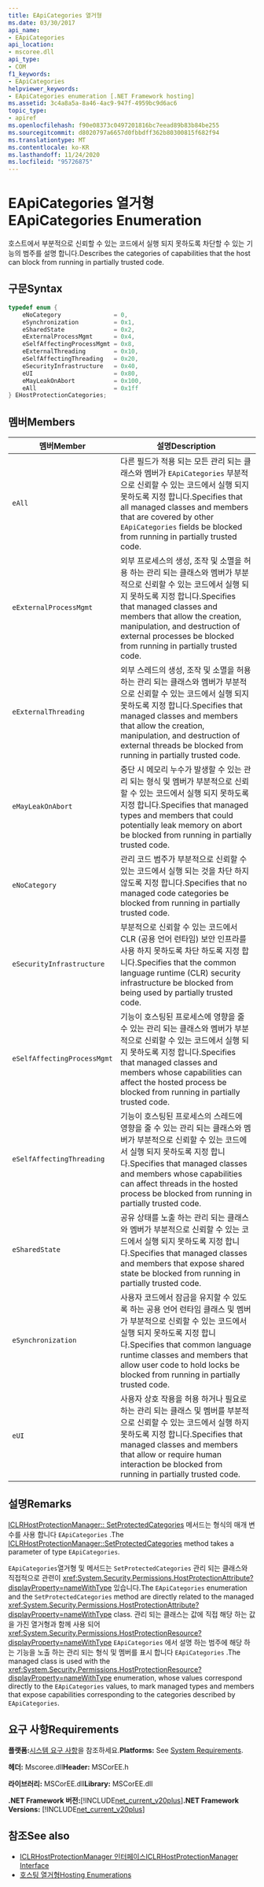 ```yaml
---
title: EApiCategories 열거형
ms.date: 03/30/2017
api_name:
- EApiCategories
api_location:
- mscoree.dll
api_type:
- COM
f1_keywords:
- EApiCategories
helpviewer_keywords:
- EApiCategories enumeration [.NET Framework hosting]
ms.assetid: 3c4a8a5a-8a46-4ac9-947f-4959bc9d6ac6
topic_type:
- apiref
ms.openlocfilehash: f90e08373c0497201816bc7eead89b83b84be255
ms.sourcegitcommit: d8020797a6657d0fbbdff362b80300815f682f94
ms.translationtype: MT
ms.contentlocale: ko-KR
ms.lasthandoff: 11/24/2020
ms.locfileid: "95726875"
---
```

# <a name="eapicategories-enumeration"></a><span data-ttu-id="80b2d-102">EApiCategories 열거형</span><span class="sxs-lookup"><span data-stu-id="80b2d-102">EApiCategories Enumeration</span></span>

<span data-ttu-id="80b2d-103">호스트에서 부분적으로 신뢰할 수 있는 코드에서 실행 되지 못하도록 차단할 수 있는 기능의 범주를 설명 합니다.</span><span class="sxs-lookup"><span data-stu-id="80b2d-103">Describes the categories of capabilities that the host can block from running in partially trusted code.</span></span>  
  
## <a name="syntax"></a><span data-ttu-id="80b2d-104">구문</span><span class="sxs-lookup"><span data-stu-id="80b2d-104">Syntax</span></span>  
  
```cpp  
typedef enum {  
    eNoCategory               = 0,  
    eSynchronization          = 0x1,  
    eSharedState              = 0x2,  
    eExternalProcessMgmt      = 0x4,  
    eSelfAffectingProcessMgmt = 0x8,  
    eExternalThreading        = 0x10,  
    eSelfAffectingThreading   = 0x20,  
    eSecurityInfrastructure   = 0x40,  
    eUI                       = 0x80,  
    eMayLeakOnAbort           = 0x100,  
    eAll                      = 0x1ff  
} EHostProtectionCategories;  
```  
  
## <a name="members"></a><span data-ttu-id="80b2d-105">멤버</span><span class="sxs-lookup"><span data-stu-id="80b2d-105">Members</span></span>  
  
|<span data-ttu-id="80b2d-106">멤버</span><span class="sxs-lookup"><span data-stu-id="80b2d-106">Member</span></span>|<span data-ttu-id="80b2d-107">설명</span><span class="sxs-lookup"><span data-stu-id="80b2d-107">Description</span></span>|  
|------------|-----------------|  
|`eAll`|<span data-ttu-id="80b2d-108">다른 필드가 적용 되는 모든 관리 되는 클래스와 멤버가 `EApiCategories` 부분적으로 신뢰할 수 있는 코드에서 실행 되지 못하도록 지정 합니다.</span><span class="sxs-lookup"><span data-stu-id="80b2d-108">Specifies that all managed classes and members that are covered by other `EApiCategories` fields be blocked from running in partially trusted code.</span></span>|  
|`eExternalProcessMgmt`|<span data-ttu-id="80b2d-109">외부 프로세스의 생성, 조작 및 소멸을 허용 하는 관리 되는 클래스와 멤버가 부분적으로 신뢰할 수 있는 코드에서 실행 되지 못하도록 지정 합니다.</span><span class="sxs-lookup"><span data-stu-id="80b2d-109">Specifies that managed classes and members that allow the creation, manipulation, and destruction of external processes be blocked from running in partially trusted code.</span></span>|  
|`eExternalThreading`|<span data-ttu-id="80b2d-110">외부 스레드의 생성, 조작 및 소멸을 허용 하는 관리 되는 클래스와 멤버가 부분적으로 신뢰할 수 있는 코드에서 실행 되지 못하도록 지정 합니다.</span><span class="sxs-lookup"><span data-stu-id="80b2d-110">Specifies that managed classes and members that allow the creation, manipulation, and destruction of external threads be blocked from running in partially trusted code.</span></span>|  
|`eMayLeakOnAbort`|<span data-ttu-id="80b2d-111">중단 시 메모리 누수가 발생할 수 있는 관리 되는 형식 및 멤버가 부분적으로 신뢰할 수 있는 코드에서 실행 되지 못하도록 지정 합니다.</span><span class="sxs-lookup"><span data-stu-id="80b2d-111">Specifies that managed types and members that could potentially leak memory on abort be blocked from running in partially trusted code.</span></span>|  
|`eNoCategory`|<span data-ttu-id="80b2d-112">관리 코드 범주가 부분적으로 신뢰할 수 있는 코드에서 실행 되는 것을 차단 하지 않도록 지정 합니다.</span><span class="sxs-lookup"><span data-stu-id="80b2d-112">Specifies that no managed code categories be blocked from running in partially trusted code.</span></span>|  
|`eSecurityInfrastructure`|<span data-ttu-id="80b2d-113">부분적으로 신뢰할 수 있는 코드에서 CLR (공용 언어 런타임) 보안 인프라를 사용 하지 못하도록 차단 하도록 지정 합니다.</span><span class="sxs-lookup"><span data-stu-id="80b2d-113">Specifies that the common language runtime (CLR) security infrastructure be blocked from being used by partially trusted code.</span></span>|  
|`eSelfAffectingProcessMgmt`|<span data-ttu-id="80b2d-114">기능이 호스팅된 프로세스에 영향을 줄 수 있는 관리 되는 클래스와 멤버가 부분적으로 신뢰할 수 있는 코드에서 실행 되지 못하도록 지정 합니다.</span><span class="sxs-lookup"><span data-stu-id="80b2d-114">Specifies that managed classes and members whose capabilities can affect the hosted process be blocked from running in partially trusted code.</span></span>|  
|`eSelfAffectingThreading`|<span data-ttu-id="80b2d-115">기능이 호스팅된 프로세스의 스레드에 영향을 줄 수 있는 관리 되는 클래스와 멤버가 부분적으로 신뢰할 수 있는 코드에서 실행 되지 못하도록 지정 합니다.</span><span class="sxs-lookup"><span data-stu-id="80b2d-115">Specifies that managed classes and members whose capabilities can affect threads in the hosted process be blocked from running in partially trusted code.</span></span>|  
|`eSharedState`|<span data-ttu-id="80b2d-116">공유 상태를 노출 하는 관리 되는 클래스와 멤버가 부분적으로 신뢰할 수 있는 코드에서 실행 되지 못하도록 지정 합니다.</span><span class="sxs-lookup"><span data-stu-id="80b2d-116">Specifies that managed classes and members that expose shared state be blocked from running in partially trusted code.</span></span>|  
|`eSynchronization`|<span data-ttu-id="80b2d-117">사용자 코드에서 잠금을 유지할 수 있도록 하는 공용 언어 런타임 클래스 및 멤버가 부분적으로 신뢰할 수 있는 코드에서 실행 되지 못하도록 지정 합니다.</span><span class="sxs-lookup"><span data-stu-id="80b2d-117">Specifies that common language runtime classes and members that allow user code to hold locks be blocked from running in partially trusted code.</span></span>|  
|`eUI`|<span data-ttu-id="80b2d-118">사용자 상호 작용을 허용 하거나 필요로 하는 관리 되는 클래스 및 멤버를 부분적으로 신뢰할 수 있는 코드에서 실행 하지 못하도록 지정 합니다.</span><span class="sxs-lookup"><span data-stu-id="80b2d-118">Specifies that managed classes and members that allow or require human interaction be blocked from running in partially trusted code.</span></span>|  
  
## <a name="remarks"></a><span data-ttu-id="80b2d-119">설명</span><span class="sxs-lookup"><span data-stu-id="80b2d-119">Remarks</span></span>  

 <span data-ttu-id="80b2d-120">[ICLRHostProtectionManager:: SetProtectedCategories](iclrhostprotectionmanager-setprotectedcategories-method.md) 메서드는 형식의 매개 변수를 사용 합니다 `EApiCategories` .</span><span class="sxs-lookup"><span data-stu-id="80b2d-120">The [ICLRHostProtectionManager::SetProtectedCategories](iclrhostprotectionmanager-setprotectedcategories-method.md) method takes a parameter of type `EApiCategories`.</span></span>  
  
 <span data-ttu-id="80b2d-121">`EApiCategories`열거형 및 메서드는 `SetProtectedCategories` 관리 되는 클래스와 직접적으로 관련이 <xref:System.Security.Permissions.HostProtectionAttribute?displayProperty=nameWithType> 있습니다.</span><span class="sxs-lookup"><span data-stu-id="80b2d-121">The `EApiCategories` enumeration and the `SetProtectedCategories` method are directly related to the managed <xref:System.Security.Permissions.HostProtectionAttribute?displayProperty=nameWithType> class.</span></span> <span data-ttu-id="80b2d-122">관리 되는 클래스는 값에 직접 해당 하는 값을 가진 열거형과 함께 사용 되어 <xref:System.Security.Permissions.HostProtectionResource?displayProperty=nameWithType> `EApiCategories` 에서 설명 하는 범주에 해당 하는 기능을 노출 하는 관리 되는 형식 및 멤버를 표시 합니다 `EApiCategories` .</span><span class="sxs-lookup"><span data-stu-id="80b2d-122">The managed class is used with the <xref:System.Security.Permissions.HostProtectionResource?displayProperty=nameWithType> enumeration, whose values correspond directly to the `EApiCategories` values, to mark managed types and members that expose capabilities corresponding to the categories described by `EApiCategories`.</span></span>  
  
## <a name="requirements"></a><span data-ttu-id="80b2d-123">요구 사항</span><span class="sxs-lookup"><span data-stu-id="80b2d-123">Requirements</span></span>  

 <span data-ttu-id="80b2d-124">**플랫폼:**[시스템 요구 사항](../../get-started/system-requirements.md)을 참조하세요.</span><span class="sxs-lookup"><span data-stu-id="80b2d-124">**Platforms:** See [System Requirements](../../get-started/system-requirements.md).</span></span>  
  
 <span data-ttu-id="80b2d-125">**헤더:** Mscoree.dll</span><span class="sxs-lookup"><span data-stu-id="80b2d-125">**Header:** MSCorEE.h</span></span>  
  
 <span data-ttu-id="80b2d-126">**라이브러리:** MSCorEE.dll</span><span class="sxs-lookup"><span data-stu-id="80b2d-126">**Library:** MSCorEE.dll</span></span>  
  
 <span data-ttu-id="80b2d-127">**.NET Framework 버전:**[!INCLUDE[net_current_v20plus](../../../../includes/net-current-v20plus-md.md)]</span><span class="sxs-lookup"><span data-stu-id="80b2d-127">**.NET Framework Versions:** [!INCLUDE[net_current_v20plus](../../../../includes/net-current-v20plus-md.md)]</span></span>  
  
## <a name="see-also"></a><span data-ttu-id="80b2d-128">참조</span><span class="sxs-lookup"><span data-stu-id="80b2d-128">See also</span></span>

- [<span data-ttu-id="80b2d-129">ICLRHostProtectionManager 인터페이스</span><span class="sxs-lookup"><span data-stu-id="80b2d-129">ICLRHostProtectionManager Interface</span></span>](iclrhostprotectionmanager-interface.md)
- [<span data-ttu-id="80b2d-130">호스팅 열거형</span><span class="sxs-lookup"><span data-stu-id="80b2d-130">Hosting Enumerations</span></span>](hosting-enumerations.md)
